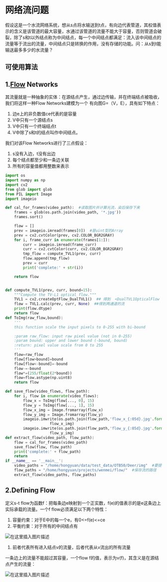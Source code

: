 # 网络流问题

假设这是一个水流网络系统，想从s点将水输送到t点，有向边代表管道，其权值表示的含义是该管道的最大容量，水通过该管道的流量不能大于容量，否则管道会破裂，除了s和t以外结点称为中间结点，每一个中间结点都满足：流入该中间结点的流量等于流出的流量，中间结点只是转换的作用，没有存储的功能。问：从s到t能输送最多多少的水流量？


## 可使用算法

## 1.[Flow](https://so.csdn.net/so/search?q=Flow&spm=1001.2101.3001.7020) Networks

其流量就是一种抽象的实体：在源结点产生，通过边传输，并在终端结点被吸收，我们将这样一种Flow Networks建模为一个 有向图G=（V，E），具有如下特点：

1. 边e上的非负数值ce代表的是容量
2. V中只有一个源结点s
3. V中只有一个终端结点t
4. V中除了s和t的结点叫作中间结点。

我们对该Flow Networks进行了三点假设：

1. s没有入边，t没有出边
2. 每个结点都至少和一条边关联
3. 所有的容量值都用整数来表示

```python
import os
import numpy as np
import cv2
from glob import glob
from PIL import Image
import imageio

def cal_for_frames(video_path):  #读取图片并计算光流，染后保存下来
    frames = glob(os.path.join(video_path, '*.jpg'))
    frames.sort()

    flow = []
    prev = imageio.imread(frames[0])  #是uint型的Array
    prev = cv2.cvtColor(prev, cv2.COLOR_BGR2GRAY)
    for i, frame_curr in enumerate(frames[1:]):
        curr = imageio.imread(frame_curr)
        curr = cv2.cvtColor(curr, cv2.COLOR_BGR2GRAY)
        tmp_flow = compute_TVL1(prev, curr)
        flow.append(tmp_flow)
        prev = curr
        print('complete:' + str(i))

    return flow


def compute_TVL1(prev, curr, bound=15):
    """Compute the TV-L1 optical flow."""
    TVL1 = cv2.createOptFlow_DualTVL1()  ## 得到  <DualTVL1OpticalFlow 0x7fe8247ce130>
    flow = TVL1.calc(prev, curr, None)  ##得到两通道的流
    print(flow.dtype)
    return flow
def ToImg(raw_flow,bound):
    '''
    this function scale the input pixels to 0-255 with bi-bound

    :param raw_flow: input raw pixel value (not in 0-255)
    :param bound: upper and lower bound (-bound, bound)
    :return: pixel value scale from 0 to 255
    '''
    flow=raw_flow
    flow[flow>bound]=bound
    flow[flow<-bound]=-bound
    flow-=-bound
    flow*=(255/float(2*bound))
    flow=flow.astype(np.uint8)
    return flow

def save_flow(video_flows, flow_path):
    for i, flow in enumerate(video_flows):
        flow_x = ToImg(flow[..., 0], 15)
        flow_y = ToImg(flow[..., 1], 15)
        flow_x_img = Image.fromarray(flow_x)
        flow_y_img = Image.fromarray(flow_y)
        imageio.imwrite(os.path.join(flow_path,'flow_x_{:05d}.jpg'.format(i)),
                    flow_x_img)
        imageio.imwrite(os.path.join(flow_path,'flow_y_{:05d}.jpg'.format(i)),
                    flow_y_img)
def extract_flow(video_path, flow_path):
    flow = cal_for_frames(video_path)
    save_flow(flow, flow_path)
    print('complete:' + flow_path)
    return
if __name__ == '__main__':
    video_paths = "/home/hongyuan/data/test_data/OTB50/Deer/img"  #要提取视频帧的路径，最简单的
    flow_paths = "/home/hongyuan/projects/wenmei/flow/"  #保存流的路径
    extract_flow(video_paths, flow_paths)

```



## 2.Defining Flow

定义s-t flow为函数f：把每条边e映射到一个正实数，f(e)的值表示的是e这条边上实际承载的流量。一个f flow必须满足以下两个特性：

1. 容量约束：对于E中的每一个e，有0<=f(e)<=ce
2. 平衡约束：对于所有的中间结点有

![在这里插入图片描述](https://img-blog.csdnimg.cn/a3ea6ec4dab645169dd91221ee94634d.png)

1. 前者代表所有进入结点v的流量，后者代表从v流出的所有流量

一条边上的流量不能超过其容量，一个flow f的值，表示为v(f)，其含义是在源结点产生的流量：

![在这里插入图片描述](https://img-blog.csdnimg.cn/f5bee9e326c145b5a8255a3bc2565581.png)